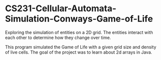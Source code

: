 # CS231-Cellular-Automata-Simulation-Conways-Game-of-Life
Exploring the simulation of entities on a 2D grid. The entities interact with each other to determine how they change over time.

This program simulated the Game of Life with a given grid size and density of live cells. The goal of the project was to learn about 2d arrays in Java. 
